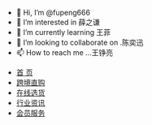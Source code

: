 - 👋 Hi, I’m @fupeng666
- 👀 I’m interested in 薛之谦
- 🌱 I’m currently learning 王菲
- 💞️ I’m looking to collaborate on .陈奕迅
- 📫 How to reach me ...王铮亮
<ul class="nav navbar-nav">
										<li><a href="#">首 页</a></li>
										<li><a href="#">跨境直购</a></li>
										<li><a href="#">在线选货</a></li>
										<li><a href="#">行业资讯</a></li>
										<li><a href="#">会员服务</a></li>
									</ul>
